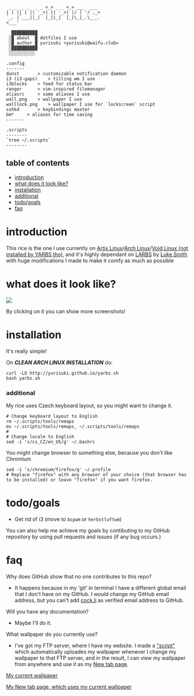```                _       _
 _ _  _ _  _ _ <_> _ _ <_> ___  ___
| | || | || '_>| || '_>| |/ | '/ ._>
`_. |`___||_|  |_||_|  |_|\_|_.\___.
<___'

  ▓▓▓▓▓▓▓▓▓▓
 ░▓ about  ▓ dotfiles I use
 ░▓ author ▓ yurisuki <yurisuki@waifu.club>
 ░▓▓▓▓▓▓▓▓▓▓
 ░░░░░░░░░░

.config
-------
dunst 		> customizable notification daemon
i3 (i3-gaps)	> tilling wm I use
i3blocks	> feed for status bar
ranger 		> vim-inspired filemanager
aliasrc 	> some aliases I use
wall.png	> wallpaper I use
walllock.png	> wallpaper I use for `lockscreen` script
sxhkd		> keybindings master
bm*		> aliases for time saving
-------

.scripts
--------
`tree ~/.scripts`
--------
```

## table of contents
 -  [introduction](#introduction)
 -  [what does it look like?](#what-does-it-look-like)
 -  [installation](#installation)
 -  [additional](#additional)
 -  [todo/goals](#todogoals)
 -  [faq](#faq)

# introduction
This rice is the one I use currently on [Artix Linux](https://artixlinux.org/)/[Arch Linux](https://www.archlinux.org/)/[Void Linux (not installed by YARBS tho)](https://voidlinux.org/), and it's highly dependant on [LARBS](https://github.com/LukeSmithxyz/LARBS) by [Luke Smith](https://www.youtube.com/channel/UC2eYFnH61tmytImy1mTYvhA) with huge modifications I made to make it comfy as much as possible

# what does it look like?
[![](screenshot.png)](http://yuri.rf.gd/yuririce)

By clicking on it you can show more screenshots!

# installation
It's really simple!

On ***CLEAN ARCH LINUX INSTALLATION*** do:
```
curl -LO http://yurisuki.github.io/yarbs.sh
bash yarbs.sh
```

### additional
My rice uses Czech keyboard layout, so you might want to change it.
```
# Change keyboard layout to English
rm ~/.scripts/tools/remaps
mv ~/.scripts/tools/remaps_ ~/.scripts/tools/remaps
#
# Change locale to English
sed -i 's/cs_CZ/en_US/g' ~/.bashrc
```
You might change browser to something else, because you don't like Chromium
```
sed -i 's/chromium/firefox/g' ~/.profile
# Replace "firefox" with any browser of your choice (that browser has to be installed) or leave "firefox" if you want firefox.
```
# todo/goals
- Get rid of i3 (move to `bspwm` or `herbstluftwm`)

You can also help me achieve my goals by contibuting to my GitHub repository by using pull requests and issues (if any bug occurs.)

# faq
Why does GitHub show that no one contributes to this repo?
- It happens because in my 'git' in terminal I have a different global email that I don't have on my GitHub. I would change my GitHub email address, but you can't add [cock.li](https://cock.li/) as verified email address to GitHub.

Will you have any documentation?
- Maybe I'll do it.

What wallpaper do you currently use?
- I've got my FTP server, where I have my website. I made a ["script"](https://github.com/yurisuki/yuririce/commit/9e8907be6809b99f8402d239e4f2b8a1079bfd26) which automatically uploades my wallpaper whenever I change my wallpaper to that FTP server, and in the result, I can view my wallpaper from anywhere and use it as my [New tab page](http://yuri.rf.gd/newpage/).

[My current wallpaper](http://yuri.rf.gd/wall.png)

[My New tab page, which uses my current wallpaper](http://yuri.rf.gd/newpage/)
